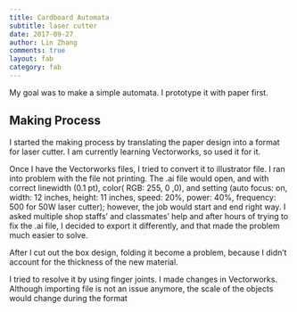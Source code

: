 ```yaml
---
title: Cardboard Automata
subtitle: laser cutter
date: 2017-09-27
author: Lin Zhang
comments: true
layout: fab
category: fab
---
```


My goal was to make a simple automata. I prototype it with paper first.

## Making Process

I started the making process by translating the paper design into a format for laser cutter. I am currently learning Vectorworks, so used it for it.

Once I have the Vectorworks files, I tried to convert it to illustrator file. I ran into problem with the file not printing. The .ai file would open, and with correct linewidth (0.1 pt), color( RGB: 255, 0 ,0), and setting (auto focus: on, width: 12 inches, height: 11 inches, speed: 20%, power: 40%, frequency: 500 for 50W laser cutter); however, the job would start and end right way. I asked multiple shop staffs’ and classmates’ help and after hours of trying to fix the .ai file, I decided to export it differently, and that made the problem much easier to solve.

After I cut out the box design, folding it become a problem, because I didn’t account for the thickness of the new material.

I tried to resolve it by using finger joints. I made changes in Vectorworks. Although importing file is not an issue anymore, the scale of the objects would change during the format
